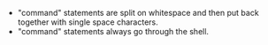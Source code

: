 - "command" statements are split on whitespace and then put back together with
  single space characters.
- "command" statements always go through the shell.

